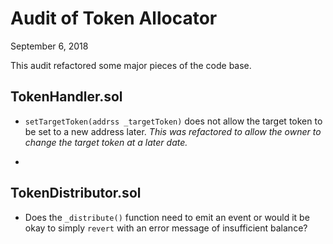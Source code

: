 # Audit of Token Allocator

September 6, 2018

This audit refactored some major pieces of the code base.

## TokenHandler.sol

 - `setTargetToken(addrss _targetToken)` does not allow the target token to be set to a new address later. _This was refactored to allow the owner to change the target token at a later date._

  - 

## TokenDistributor.sol

 - Does the `_distribute()` function need to emit an event or would it be okay to simply `revert` with an error message of insufficient balance?